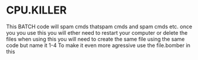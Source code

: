 # CPU.KILLER
This BATCH code will spam cmds thatspam cmds and spam cmds etc.
once you you use this you will ether need to restart your computer or delete the files
when using this you will need to create the same file using the same code but name it 1-4
To make it even more agressive use the file.bomber in this
